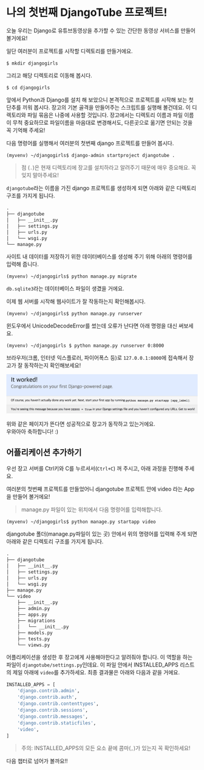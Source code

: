 # 나의 첫번째 DjangoTube 프로젝트!

오늘 우리는 Django로 유튜브동영상을 추가할 수 있는 간단한 동영상 서비스를 만들어 볼거에요!

일단 여러분이 프로젝트를 시작할 디렉토리를 만들거에요.

```
$ mkdir djangogirls 
```

그리고 해당 디렉토리로 이동해 봅시다.

```
$ cd djangogirls
```

앞에서 Python과 Django를 설치 해 보았으니 본격적으로 프로젝트를 시작해 보는 첫 단추를 끼워 봅시다. 장고의 기본 골격을 만들어주는 스크립트를 실행해 볼건데요. 이 디렉토리와 파일 묶음은 나중에 사용할 것입니다. 장고에서는 디렉토리 이름과 파일 이름이 무척 중요하므로 파일이름을 마음대로 변경해서도, 다른곳으로 옮기면 안되는 것을 꼭 기억해 주세요!

다음 명령어를 실행해서 여러분의 첫번째 django 프로젝트를 만들어 봅시다.

```
(myvenv) ~/djangogirls$ django-admin startproject djangotube .
```

> 점 \(`.`\)은 현재 디렉토리에 장고를 설치하라고 알려주기 때문에 매우 중요해요. 꼭 잊지 말아주세요!

`djangotube`라는 이름을 가진 django 프로젝트를 생성하게 되면 아래와 같은 디렉토리 구조를 가지게 됩니다.

```
.
├── djangotube
│   ├── __init__.py
│   ├── settings.py
│   ├── urls.py
│   └── wsgi.py
└── manage.py
```

사이트 내 데이터를 저장하기 위한 데이터베이스를 생성해 주기 위해 아래의 명령어를 입력해 줍니다.

```
(myvenv) ~/djangogirls$ python manage.py migrate
```

`db.sqlite3`라는 데이터베이스 파일이 생겼을 거에요.

이제 웹 서버를 시작해 웹사이트가 잘 작동하는지 확인해봅시다.

```
(myvenv) ~/djangogirls$ python manage.py runserver
```

윈도우에서 UnicodeDecodeError를 썼는데 오류가 난다면 아래 명령을 대신 써보세요.

```
(myvenv) ~/djangogirls $ python manage.py runserver 0:8000
```

브라우저\(크롬, 인터넷 익스플로러, 파이어폭스 등\)로 `127.0.0.1:8000`에 접속해서 장고가 잘 동작하는지 확인해보세요!

![](/assets/itworks.png)

위와 같은 페이지가 뜬다면 성공적으로 장고가 동작하고 있는거에요.  
우와아아 축하합니다! :\)

## 어플리케이션 추가하기

우선 장고 서버를 Ctrl키와 C를 누르셔서\(`Ctrl+C`\) 꺼 주시고, 아래 과정을 진행해 주세요.

여러분의 첫번째 프로젝트를 만들었어니 djangotube 프로젝트 안에 video 라는 App을 만들어 볼거에요!

> manage.py 파일이 있는 위치에서 다음 명령어를 입력해합니다.

```
(myvenv) ~/djangogirls$ python manage.py startapp video
```

djangotube 폴더\(manage.py파일이 있는 곳\) 안에서 위의 명령어를 입력해 주게 되면 아래와 같은 디렉토리 구조를 가지게 됩니다.

```
.
├── djangotube
│   ├── __init__.py
│   ├── settings.py
│   ├── urls.py
│   └── wsgi.py
├── manage.py
└── video
    ├── __init__.py
    ├── admin.py
    ├── apps.py
    ├── migrations
    │   └── __init__.py
    ├── models.py
    ├── tests.py
    └── views.py
```

어플리케이션을 생성한 후 장고에게 사용해야한다고 알려줘야 합니다. 이 역할을 하는 파일이 `djangotube/settings.py`인데요. 이 파일 안에서 INSTALLED\_APPS 리스트의 제일 아래에 `video`를 추가하세요. 최종 결과물은 아래와 다음과 같을 거에요.

```py
INSTALLED_APPS = [
    'django.contrib.admin',
    'django.contrib.auth',
    'django.contrib.contenttypes',
    'django.contrib.sessions',
    'django.contrib.messages',
    'django.contrib.staticfiles',
    'video',
]
```

> 주의: INSTALLED\_APPS의 모든 요소 끝에 콤마\(`,`\)가 있는지 꼭 확인하세요!

다음 챕터로 넘어가 볼까요!!

